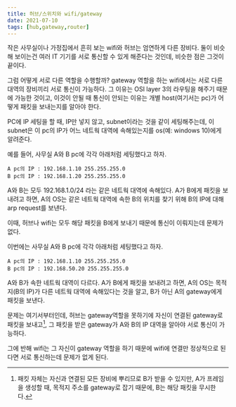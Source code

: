 ```yaml
---
title: 허브/스위치와 wifi/gateway
date: 2021-07-10
tags: [hub,gateway,router]
---
```


작은 사무실이나 가정집에서 흔히 보는 wifi와 허브는 엄연하게 다른 장비다.
둘이 비슷해 보이는건 여러 IT 기기를 서로 통신할 수 있게 해준다는 것인데, 비슷한 점은 그것이 끝이다.

그럼 어떻게 서로 다른 역할을 수행할까?
gateway 역할을 하는 wifi에서는 서로 다른 대역의 장비끼리 서로 통신이 가능하다.
그 이유는 OSI layer 3의 라우팅을 해주기 때문에 가능한 것이고,
이것이 안될 때 통신이 안되는 이유는 개별 host(여기서는 pc)가 어떻게 패킷을 보내는지를 알아야 한다.

PC에 IP 세팅을 할 때, IP만 넣지 않고, subnet이라는 것을 같이 세팅해주는데,
이 subnet은 이 pc의 IP가 어느 네트웍 대역에 속해있는지를 os(예: windows 10)에게 알려준다.

예를 들어, 사무실 A와 B pc에 각각 아래처럼 세팅했다고 하자.
```
A pc의 IP : 192.168.1.10 255.255.255.0
B pc의 IP : 192.168.1.20 255.255.255.0
```
A와 B는 모두 192.168.1.0/24 라는 같은 네트웍 대역에 속해있다. 
A가 B에게 패킷을 보내려고 하면, A의 OS는 같은 네트웍 대역에 속한 B의 위치를 찾기 위해 B의 IP에 대해 arp request를 보낸다.

이때, 허브나 wifi는 모두 해당 패킷을 B에게 보내기 때문에 통신이 이뤄지는데 문제가 없다.

이번에는 사무실 A와 B pc에 각각 아래처럼 세팅했다고 하자.
```
A pc의 IP : 192.168.1.10 255.255.255.0
B pc의 IP : 192.168.50.20 255.255.255.0
```
A와 B가 속한 네트웍 대역이 다르다.
A가 B에게 패킷을 보내려고 하면, A의 OS는 목적지(B의 IP)가 다른 네트웍 대역에 속해있다는 것을 알고, B가 아닌 A의 gateway에게 패킷을 보낸다.

문제는 여기서부터인데, 허브는 gateway역할을 못하기에 자신이 연결된 gateway로 패킷을 보내고[^1], 그 패킷을 받은 gateway가 A와 B의 IP 대역을 알아야 서로 통신이 가능하다.

그에 반해 wifi는 그 자신이 gateway 역할을 하기 때문에 wifi에 연결만 정상적으로 된다면 서로 통신하는데 문제가 없게 된다.

[^1]: 패킷 자체는 자신과 연결된 모든 장비에 뿌리므로 B가 받을 수 있지만, A가 프레임을 생성할 때, 목적지 주소를 gateway로 잡기 때문에, B는 해당 패킷을 무시한다.
